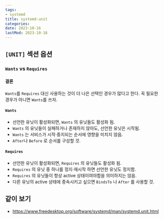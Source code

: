 ```yaml
---
tags:
- systemd
title: systemd-unit
categories:
date: 2023-10-16
lastMod: 2023-10-16
---
```

## `[UNIT]` 섹션 옵션

### `Wants` vs `Requires`

#### 결론
`Wants`를 `Requires` 대신 사용하는 것이 더 나은 선택인 경우가 많다고 한다. 꼭 필요한 경우가 아니면 `Wants`를 쓰자.

#### `Wants`

* 선언한 유닛이 활성화되면, `Wants` 의 유닛들도 활성화 됨.
* `Wants` 의 유닛들이 실패하거나 존재하지 않아도, 선언한 유닛은 시작됨.
* `Wants` 는 서비스가 시작·중지되는 순서에 영향을 미치지 않음.
* `After`나 `Before` 로 순서를 구성할 것.

#### `Requires`

* 선언한 유닛이 활성화되면, `Requires` 의 유닛들도 활성화 됨.
* `Requires` 의 유닛 중 하나를 정지·재시작 하면 선언한 유닛도 정지함.
* `Requires` 의 유닛들이 항상 active 상태이여야함을 의미하지는 않음.
* 다른 유닛의 active 상태에 종속시키고 싶으면 `BindsTo` 나 `After` 를
사용할 것.

## 같이 보기 
* <https://www.freedesktop.org/software/systemd/man/systemd.unit.html>

